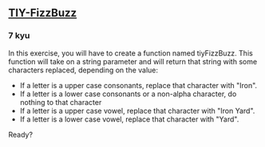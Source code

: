 <h2><a href=https://www.codewars.com/kata/5889177bf148eddd150002cc/train/javascript target="_blank">TIY-FizzBuzz</a></h2><h3>7 kyu</h3><p>In this exercise, you will have to create a function named tiyFizzBuzz. This function will take on a string parameter and will return that string with some characters replaced, depending on the value:</p><ul><li>If a letter is a upper case consonants, replace that character with "Iron".</li><li>If a letter is a lower case consonants or a non-alpha character, do nothing to that character</li><li>If a letter is a upper case vowel, replace that character with "Iron Yard".</li><li>If a letter is a lower case vowel, replace that character with "Yard".</li></ul><p>Ready?</p>